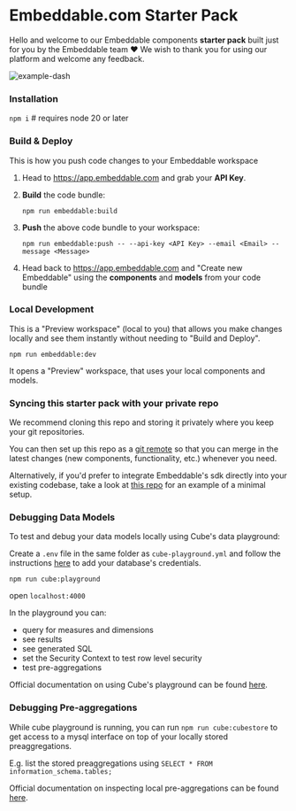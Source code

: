 # Embeddable.com Starter Pack

Hello and welcome to our Embeddable components **starter pack** built just for you by the Embeddable team ❤️ We wish to thank you for using our platform and welcome any feedback.

![example-dash](https://github.com/embeddable-hq/vanilla-components/assets/6795003/3f38f938-7848-4e25-8cc0-90160398f0a1)


### Installation

`npm i` # requires node 20 or later

### Build & Deploy
This is how you push code changes to your Embeddable workspace

 1. Head to https://app.embeddable.com and grab your **API Key**.

 2. **Build** the code bundle:

    `npm run embeddable:build`

 4. **Push** the above code bundle to your workspace:
 
     `npm run embeddable:push -- --api-key <API Key> --email <Email> --message <Message>`

 5. Head back to https://app.embeddable.com and "Create new Embeddable" using the **components** and **models** from your code bundle

### Local Development
This is a "Preview workspace" (local to you) that allows you make changes locally and see them instantly without needing to "Build and Deploy".

`npm run embeddable:dev` 

It opens a "Preview" workspace, that uses your local components and models.

### Syncing this starter pack with your private repo

We recommend cloning this repo and storing it privately where you keep your git repositories.

You can then set up this repo as a [git remote](https://git-scm.com/book/en/v2/Git-Basics-Working-with-Remotes) so that you can merge in the latest changes (new components, functionality, etc.) whenever you need.

Alternatively, if you'd prefer to integrate Embeddable's sdk directly into your existing codebase, take a look at [this repo](https://github.com/embeddable-hq/onboarding) for an example of a minimal setup.

### Debugging Data Models
To test and debug your data models locally using Cube's data playground:

Create a `.env` file in the same folder as `cube-playground.yml` and follow the instructions [here](https://cube.dev/docs/product/configuration/data-sources) to add your database's credentials.

`npm run cube:playground`

open `localhost:4000`

In the playground you can:

- query for measures and dimensions
- see results
- see generated SQL
- set the Security Context to test row level security
- test pre-aggregations

Official documentation on using Cube's playground can be found [here](https://cube.dev/docs/product/workspace/playground#running-playground).


### Debugging Pre-aggregations

While cube playground is running, you can run `npm run cube:cubestore` to get access to a mysql interface on top of your locally stored preaggregations.

E.g. list the stored preaggregations using `SELECT * FROM information_schema.tables;`

Official documentation on inspecting local pre-aggregations can be found [here](https://cube.dev/docs/product/caching/using-pre-aggregations#inspecting-pre-aggregations).
